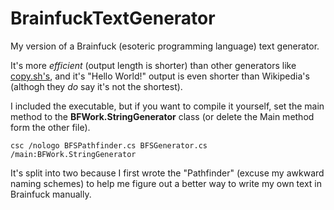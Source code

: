 # BrainfuckTextGenerator
My version of a Brainfuck (esoteric programming language) text generator.

It's more *efficient* (output length is shorter) than other generators like [copy.sh's](https://copy.sh/brainfuck/text.html), and it's "Hello World!" output is even shorter than Wikipedia's (althogh they *do* say it's not the shortest).

I included the executable, but if you want to compile it yourself, set the main method to the **BFWork.StringGenerator** class (or delete the Main method form the other file).

`csc /nologo BFSPathfinder.cs BFSGenerator.cs /main:BFWork.StringGenerator`

It's split into two because I first wrote the "Pathfinder" (excuse my awkward naming schemes) to help me figure out a better way to write my own text in Brainfuck manually.
